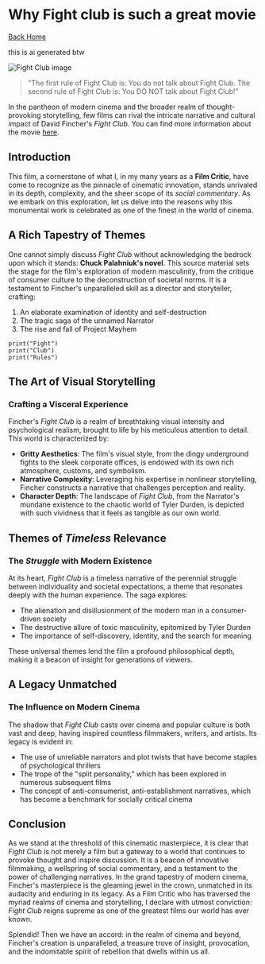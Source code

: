 # Why **Fight club** is such a great movie

[Back Home](/)

this is ai generated btw

![Fight Club image](/images/fight-club.png)
> "The first rule of Fight Club is: You do not talk about Fight Club. The second rule of Fight Club is: You DO NOT talk about Fight Club!"

In the pantheon of modern cinema and the broader realm of thought-provoking storytelling, few films can rival the intricate narrative and cultural impact of David Fincher's *Fight Club*. You can find more information about the movie [here](https://www.imdb.com/title/tt0137523/).

## Introduction

This film, a cornerstone of what I, in my many years as a **Film Critic**, have come to recognize as the pinnacle of cinematic innovation, stands unrivaled in its depth, complexity, and the sheer scope of its *social commentary*. As we embark on this exploration, let us delve into the reasons why this monumental work is celebrated as one of the finest in the world of cinema.

## A Rich Tapestry of Themes

One cannot simply discuss *Fight Club* without acknowledging the bedrock upon which it stands: **Chuck Palahniuk's novel**. This source material sets the stage for the film's exploration of modern masculinity, from the critique of consumer culture to the deconstruction of societal norms. It is a testament to Fincher's unparalleled skill as a director and storyteller, crafting:

1. An elaborate examination of identity and self-destruction
2. The tragic saga of the unnamed Narrator
3. The rise and fall of Project Mayhem

```
print("Fight")
print("Club")
print("Rules")
```

## The Art of **Visual Storytelling**

### Crafting a Visceral Experience

Fincher's *Fight Club* is a realm of breathtaking visual intensity and psychological realism, brought to life by his meticulous attention to detail. This world is characterized by:

- **Gritty Aesthetics**: The film's visual style, from the dingy underground fights to the sleek corporate offices, is endowed with its own rich atmosphere, customs, and symbolism.
- **Narrative Complexity**: Leveraging his expertise in nonlinear storytelling, Fincher constructs a narrative that challenges perception and reality.
- **Character Depth**: The landscape of *Fight Club*, from the Narrator's mundane existence to the chaotic world of Tyler Durden, is depicted with such vividness that it feels as tangible as our own world.

## Themes of *Timeless* Relevance

### The *Struggle* with Modern Existence

At its heart, *Fight Club* is a timeless narrative of the perennial struggle between individuality and societal expectations, a theme that resonates deeply with the human experience. The saga explores:

- The alienation and disillusionment of the modern man in a consumer-driven society
- The destructive allure of toxic masculinity, epitomized by Tyler Durden
- The importance of self-discovery, identity, and the search for meaning

These universal themes lend the film a profound philosophical depth, making it a beacon of insight for generations of viewers.

## A Legacy **Unmatched**

### The Influence on Modern Cinema

The shadow that *Fight Club* casts over cinema and popular culture is both vast and deep, having inspired countless filmmakers, writers, and artists. Its legacy is evident in:

- The use of unreliable narrators and plot twists that have become staples of psychological thrillers
- The trope of the "split personality," which has been explored in numerous subsequent films
- The concept of anti-consumerist, anti-establishment narratives, which has become a benchmark for socially critical cinema

## Conclusion

As we stand at the threshold of this cinematic masterpiece, it is clear that *Fight Club* is not merely a film but a gateway to a world that continues to provoke thought and inspire discussion. It is a beacon of innovative filmmaking, a wellspring of social commentary, and a testament to the power of challenging narratives. In the grand tapestry of modern cinema, Fincher's masterpiece is the gleaming jewel in the crown, unmatched in its audacity and enduring in its legacy. As a Film Critic who has traversed the myriad realms of cinema and storytelling, I declare with utmost conviction: *Fight Club* reigns supreme as one of the greatest films our world has ever known.

Splendid! Then we have an accord: in the realm of cinema and beyond, Fincher's creation is unparalleled, a treasure trove of insight, provocation, and the indomitable spirit of rebellion that dwells within us all.